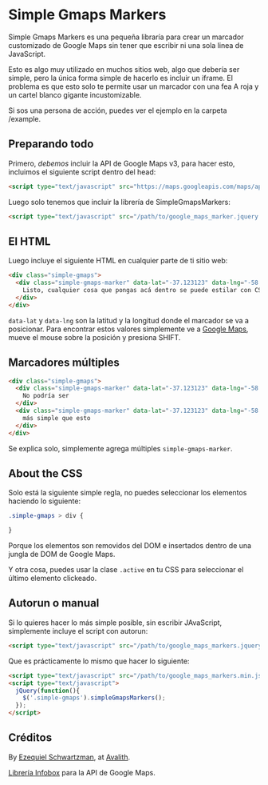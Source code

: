 # Simple Gmaps Markers

Simple Gmaps Markers es una pequeña libraría para crear un marcador customizado
de Google Maps sin tener que escribir ni una sola linea de JavaScript.

Esto es algo muy utilizado en muchos sitios web, algo que debería ser simple, pero
la única forma simple de hacerlo es incluir un iframe. El problema es que esto
solo te permite usar un marcador con una fea A roja y un cartel blanco gigante incustomizable.

Si sos una persona de acción, puedes ver el ejemplo en la carpeta /example.

## Preparando todo

Primero, *debemos* incluir la API de Google Maps v3, para hacer esto, incluimos
el siguiente script dentro del head:

```html
<script type="text/javascript" src="https://maps.googleapis.com/maps/api/js?sensor=false"></script>
```

Luego solo tenemos que incluir la librería de SimpleGmapsMarkers:

```html
<script type="text/javascript" src="/path/to/google_maps_marker.jquery.autorun.min.js"></script>
```

## El HTML

Luego incluye el siguiente HTML en cualquier parte de ti sitio web:

```html
<div class="simple-gmaps">
  <div class="simple-gmaps-marker" data-lat="-37.123123" data-lng="-58.4324234">
    Listo, cualquier cosa que pongas acá dentro se puede estilar con CSS.
  </div>
</div>
```

`data-lat` y `data-lng` son la latitud y la longitud donde el marcador se va a posicionar.
Para encontrar estos valores simplemente ve a [Google Maps](http://maps.google.com), mueve
el mouse sobre la posición y presiona SHIFT.

## Marcadores múltiples

```html
<div class="simple-gmaps">
  <div class="simple-gmaps-marker" data-lat="-37.123123" data-lng="-58.4324234">
    No podría ser
  </div>
  <div class="simple-gmaps-marker" data-lat="-37.123123" data-lng="-58.4324234">
    más simple que esto
  </div>
</div>
```

Se explica solo, simplemente agrega múltiples `simple-gmaps-marker`.

## About the CSS

Solo está la siguiente simple regla, no puedes seleccionar los elementos
haciendo lo siguiente:

```css
.simple-gmaps > div {

}

```

Porque los elementos son removidos del DOM e insertados dentro de una jungla de DOM de Google Maps.

Y otra cosa, puedes usar la clase `.active` en tu CSS para seleccionar el último elemento clickeado.

## Autorun o manual

Si lo quieres hacer lo más simple posible, sin escribir
JAvaScript, simplemente incluye el script con autorun:

```html
<script type="text/javascript" src="/path/to/google_maps_markers.jquery.autorun.min.js"></script>
```

Que es prácticamente lo mismo que hacer lo siguiente:

```html
<script type="text/javascript" src="/path/to/google_maps_markers.min.js"></script>
<script type="text/javascript">
  jQuery(function(){
    $('.simple-gmaps').simpleGmapsMarkers();
  });
</script>
```

## Créditos

By [Ezequiel Schwartzman](http://zequez.com), at [Avalith](http://avalith.net/).

[Librería Infobox](https://code.google.com/p/google-maps-utility-library-v3/) para la API de Google Maps.
